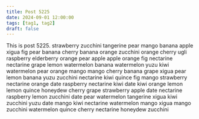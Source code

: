 ```yaml
---
title: Post 5225
date: 2024-09-01 12:00:00
tags: [tag1, tag2]
draft: false
---
```

This is post 5225.
strawberry
zucchini
tangerine
pear
mango
banana
apple
xigua
fig
pear
banana
cherry
banana
orange
zucchini
orange
cherry
ugli
raspberry
elderberry
orange
pear
apple
apple
orange
fig
nectarine
nectarine
grape
lemon
watermelon
banana
watermelon
yuzu
kiwi
watermelon
pear
orange
mango
mango
cherry
banana
grape
xigua
pear
lemon
banana
yuzu
zucchini
nectarine
kiwi
quince
fig
mango
strawberry
nectarine
orange
date
raspberry
nectarine
kiwi
date
kiwi
orange
lemon
lemon
quince
honeydew
cherry
grape
strawberry
apple
date
nectarine
raspberry
lemon
zucchini
date
pear
watermelon
tangerine
xigua
kiwi
zucchini
yuzu
date
mango
kiwi
nectarine
watermelon
mango
xigua
mango
zucchini
watermelon
quince
cherry
nectarine
honeydew
zucchini
